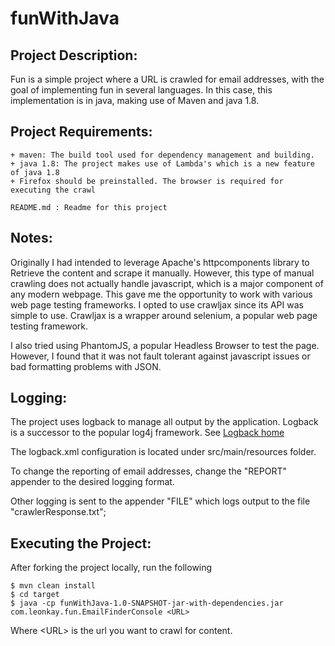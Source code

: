 # funWithJava

Project Description:
-----
Fun is a simple project where a URL is crawled for email addresses, with the goal of implementing
fun in several languages. In this case, this implementation is in java, making use of Maven and
java 1.8.


Project Requirements:
-----
    + maven: The build tool used for dependency management and building.
    + java 1.8: The project makes use of Lambda's which is a new feature of java 1.8
    + Firefox should be preinstalled. The browser is required for executing the crawl

    README.md : Readme for this project


Notes:
-----
Originally I had intended to leverage Apache's httpcomponents library to Retrieve the content and scrape it manually.
However, this type of manual crawling does not actually handle javascript, which is a major component of any modern
webpage. This gave me the opportunity to work with various web page testing frameworks. I opted to use crawljax since
its API was simple to use. Crawljax is a wrapper around selenium, a popular web page testing framework.

I also tried using PhantomJS, a popular Headless Browser to test the page. However, I found that it was not fault tolerant
against javascript issues or bad formatting problems with JSON.

Logging:
-----
The project uses logback to manage all output by the application. Logback is a successor to the popular log4j framework.
See <a href="http://logback.qos.ch/index.html">Logback home</a>

The logback.xml configuration is located under src/main/resources folder.

To change the reporting of email addresses, change the "REPORT" appender to the desired logging format.

Other logging is sent to the appender "FILE" which logs output to the file "crawlerResponse.txt";

Executing the Project:
-----
After forking the project locally, run the following

    $ mvn clean install
    $ cd target
    $ java -cp funWithJava-1.0-SNAPSHOT-jar-with-dependencies.jar com.leonkay.fun.EmailFinderConsole <URL>

Where \<URL> is the url you want to crawl for content.
